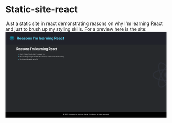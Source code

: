 # Static-site-react
Just a static site in react demonstrating reasons on why I'm learning React and just to brush up my styling skills.
For a preview here is the site:
![Screenshot of the static site stating what the reasons are for choosing React](/public/screenshot-static-site.png)
